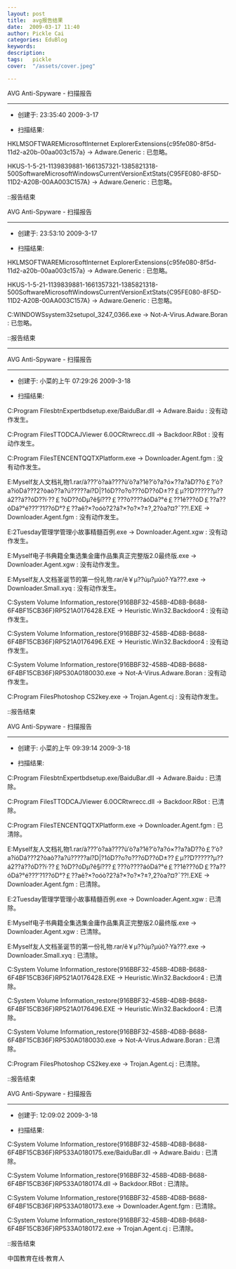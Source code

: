 ```yaml
---
layout: post  
title:  avg报告结果  
date:  2009-03-17 11:40  
author: Pickle Cai  
categories: EduBlog  
keywords: 
description:   
tags:	pickle   
cover:  "/assets/cover.jpeg"  

---  
```

    
AVG Anti-Spyware - 扫描报告

---------------------------------------------------------



 + 创建于: 23:35:40 2009-3-17



 + 扫描结果: 



 



HKLMSOFTWAREMicrosoftInternet ExplorerExtensions{c95fe080-8f5d-11d2-a20b-00aa003c157a} -> Adware.Generic : 已忽略。

HKUS-1-5-21-1139839881-1661357321-1385821318-500SoftwareMicrosoftWindowsCurrentVersionExtStats{C95FE080-8F5D-11D2-A20B-00AA003C157A} -> Adware.Generic : 已忽略。





::报告结束





AVG Anti-Spyware - 扫描报告

---------------------------------------------------------



 + 创建于: 23:53:10 2009-3-17



 + 扫描结果: 



 



HKLMSOFTWAREMicrosoftInternet ExplorerExtensions{c95fe080-8f5d-11d2-a20b-00aa003c157a} -> Adware.Generic : 已忽略。

HKUS-1-5-21-1139839881-1661357321-1385821318-500SoftwareMicrosoftWindowsCurrentVersionExtStats{C95FE080-8F5D-11D2-A20B-00AA003C157A} -> Adware.Generic : 已忽略。

C:WINDOWSsystem32setupol_3247_0366.exe -> Not-A-Virus.Adware.Boran : 已忽略。





::报告结束



 



--------------------------------------------------------

AVG Anti-Spyware - 扫描报告

---------------------------------------------------------



 + 创建于: 小菜的上午 07:29:26 2009-3-18



 + 扫描结果: 



 



C:Program FilesbtnExpertbdsetup.exe/BaiduBar.dll -> Adware.Baidu : 没有动作发生。

C:Program FilesTTODCAJViewer 6.0OCRtwrecc.dll -> Backdoor.RBot : 没有动作发生。

C:Program FilesTENCENTQQTXPlatform.exe -> Downloader.Agent.fgm : 没有动作发生。

E:Myself友人文档礼物1.rar/à???′ò?aà????ù′ò?a?1ê?′ò?a?ó×??a?àD??ò￡?′ò?a?íóDá???2?òaò??a?ú?????aí?D|?1óD??o?o???óD??óD±??￡μ??D??????μ??á2??á??óD??í·??￡?óD??óDμ?ê§í???￡???ò????áóDá?°é￡??1ê???óD￡??a??óDá?°é???′?1??óD°?￡??aê?×?oóò?2?á?×?o?×?±?,2?òa?¤?ˉ??!.EXE -> Downloader.Agent.fgm : 没有动作发生。

E:2Tuesday管理学管理小故事精髓百例.exe -> Downloader.Agent.xgw : 没有动作发生。

E:Myself电子书典籍全集选集金庸作品集真正完整版2.0最终版.exe -> Downloader.Agent.xgw : 没有动作发生。

E:Myself友人文档圣诞节的第一份礼物.rar/ê￥μ??úμ?μúò?·Yà???.exe -> Downloader.Small.xyq : 没有动作发生。

C:System Volume Information_restore{916BBF32-458B-4D8B-B688-6F4BF15CB36F}RP521A0176428.EXE -> Heuristic.Win32.Backdoor4 : 没有动作发生。

C:System Volume Information_restore{916BBF32-458B-4D8B-B688-6F4BF15CB36F}RP521A0176496.EXE -> Heuristic.Win32.Backdoor4 : 没有动作发生。

C:System Volume Information_restore{916BBF32-458B-4D8B-B688-6F4BF15CB36F}RP530A0180030.exe -> Not-A-Virus.Adware.Boran : 没有动作发生。

C:Program FilesPhotoshop CS2key.exe -> Trojan.Agent.cj : 没有动作发生。





::报告结束



AVG Anti-Spyware - 扫描报告

---------------------------------------------------------



 + 创建于: 小菜的上午 09:39:14 2009-3-18



 + 扫描结果: 



 



C:Program FilesbtnExpertbdsetup.exe/BaiduBar.dll -> Adware.Baidu : 已清除。

C:Program FilesTTODCAJViewer 6.0OCRtwrecc.dll -> Backdoor.RBot : 已清除。

C:Program FilesTENCENTQQTXPlatform.exe -> Downloader.Agent.fgm : 已清除。

E:Myself友人文档礼物1.rar/à???′ò?aà????ù′ò?a?1ê?′ò?a?ó×??a?àD??ò￡?′ò?a?íóDá???2?òaò??a?ú?????aí?D|?1óD??o?o???óD??óD±??￡μ??D??????μ??á2??á??óD??í·??￡?óD??óDμ?ê§í???￡???ò????áóDá?°é￡??1ê???óD￡??a??óDá?°é???′?1??óD°?￡??aê?×?oóò?2?á?×?o?×?±?,2?òa?¤?ˉ??!.EXE -> Downloader.Agent.fgm : 已清除。

E:2Tuesday管理学管理小故事精髓百例.exe -> Downloader.Agent.xgw : 已清除。

E:Myself电子书典籍全集选集金庸作品集真正完整版2.0最终版.exe -> Downloader.Agent.xgw : 已清除。

E:Myself友人文档圣诞节的第一份礼物.rar/ê￥μ??úμ?μúò?·Yà???.exe -> Downloader.Small.xyq : 已清除。

C:System Volume Information_restore{916BBF32-458B-4D8B-B688-6F4BF15CB36F}RP521A0176428.EXE -> Heuristic.Win32.Backdoor4 : 已清除。

C:System Volume Information_restore{916BBF32-458B-4D8B-B688-6F4BF15CB36F}RP521A0176496.EXE -> Heuristic.Win32.Backdoor4 : 已清除。

C:System Volume Information_restore{916BBF32-458B-4D8B-B688-6F4BF15CB36F}RP530A0180030.exe -> Not-A-Virus.Adware.Boran : 已清除。

C:Program FilesPhotoshop CS2key.exe -> Trojan.Agent.cj : 已清除。





::报告结束



AVG Anti-Spyware - 扫描报告

---------------------------------------------------------



 + 创建于: 12:09:02 2009-3-18



 + 扫描结果: 



 



C:System Volume Information_restore{916BBF32-458B-4D8B-B688-6F4BF15CB36F}RP533A0180175.exe/BaiduBar.dll -> Adware.Baidu : 已清除。

C:System Volume Information_restore{916BBF32-458B-4D8B-B688-6F4BF15CB36F}RP533A0180174.dll -> Backdoor.RBot : 已清除。

C:System Volume Information_restore{916BBF32-458B-4D8B-B688-6F4BF15CB36F}RP533A0180173.exe -> Downloader.Agent.fgm : 已清除。

C:System Volume Information_restore{916BBF32-458B-4D8B-B688-6F4BF15CB36F}RP533A0180172.exe -> Trojan.Agent.cj : 已清除。





::报告结束



 



		    
 中国教育在线·教育人


